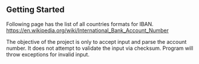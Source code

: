 ## Getting Started

Following page has the list of all countries formats for IBAN.
https://en.wikipedia.org/wiki/International_Bank_Account_Number

The objective of the project is only to accept input and parse the account number.
It does not attempt to validate the input via checksum. Program will throw exceptions for invalid input.
